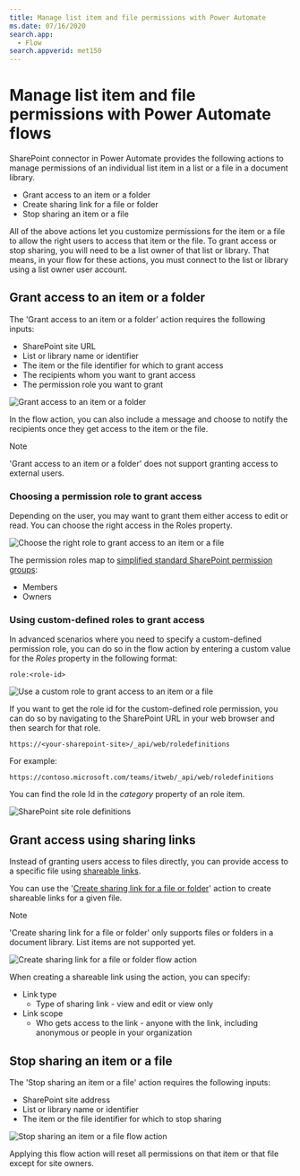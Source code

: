 ```yaml
---
title: Manage list item and file permissions with Power Automate
ms.date: 07/16/2020
search.app: 
  - Flow
search.appverid: met150
---
```


# Manage list item and file permissions with Power Automate flows
SharePoint connector in Power Automate provides the following actions to manage permissions of an individual list item in a list or a file in a document library. 
- Grant access to an item or a folder
- Create sharing link for a file or folder
- Stop sharing an item or a file

All of the above actions let you customize permissions for the item or a file to allow the right users to access that item or the file. To grant access or stop sharing, you will need to be a list owner of that list or library. That means, in your flow for these actions, you must connect to the list or library using a list owner user account.

## Grant access to an item or a folder
The 'Grant access to an item or a folder' action requires the following inputs:
- SharePoint site URL
- List or library name or identifier
- The item or the file identifier for which to grant access
- The recipients whom you want to grant access
- The permission role you want to grant

![Grant access to an item or a folder](../../../images/grant-access-item-file-action-flow.png)

In the flow action, you can also include a message and choose to notify the recipients once they get access to the item or the file.  

> [!NOTE]
> 'Grant access to an item or a folder' does not support granting access to external users.

### Choosing a permission role to grant access
Depending on the user, you may want to grant them either access to edit or read. You can choose the right access in the Roles property. 

![Choose the right role to grant access to an item or a file](../../../images/grant-access-item-file-roles-flow.png)

The permission roles map to [simplified standard SharePoint permission groups](https://docs.microsoft.com/sharepoint/modern-experience-sharing-permissions):
- Members
- Owners 

### Using custom-defined roles to grant access
In advanced scenarios where you need to specify a custom-defined permission role, you can do so in the flow action by entering a custom value for the *Roles* property in the following format:
```
role:<role-id>
```

![Use a custom role to grant access to an item or a file](../../../images/grant-access-item-file-custom-role-flow.png)

If you want to get the role id for the custom-defined role permission, you can do so by navigating to the SharePoint URL in your web browser and then search for that role.
```
https://<your-sharepoint-site>/_api/web/roledefinitions
```

For example:
```
https://contoso.microsoft.com/teams/itweb/_api/web/roledefinitions
```

You can find the role Id in the *category* property of an role item. 

![SharePoint site role definitions](../../../images/sp-web-roledefinitions.png)

## Grant access using sharing links
Instead of granting users access to files directly, you can provide access to a specific file using [shareable links](https://docs.microsoft.com/sharepoint/modern-experience-sharing-permissions#sharable-links). 

You can use the '[Create sharing link for a file or folder](https://docs.microsoft.com/sharepoint/dev/business-apps/power-automate/sharepoint-connector-actions-triggers#create-sharing-link-for-a-file-or-folder)' action to create shareable links for a given file. 

> [!NOTE]
> 'Create sharing link for a file or folder' only supports files or folders in a document library. List items are not supported yet.

![Create sharing link for a file or folder flow action](../../../images/create-sharing-link-file-action-flow.png)

When creating a shareable link using the action, you can specify:
- Link type
    - Type of sharing link - view and edit or view only 
- Link scope
    - Who gets access to the link - anyone with the link, including anonymous or people in your organization

## Stop sharing an item or a file
The 'Stop sharing an item or a file' action requires the following inputs:
- SharePoint site address
- List or library name or identifier
- The item or the file identifier for which to stop sharing

![Stop sharing an item or a file flow action](../../../images/stop-sharing-item-action-flow.png)

Applying this flow action will reset all permissions on that item or that file except for site owners.
